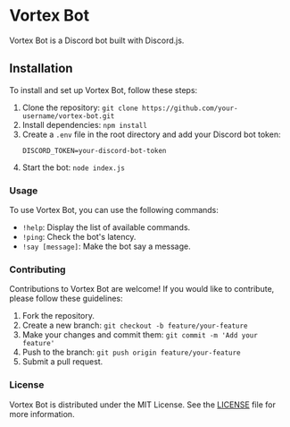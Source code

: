 # Vortex Bot

Vortex Bot is a Discord bot built with Discord.js.

## Installation

To install and set up Vortex Bot, follow these steps:

1. Clone the repository: `git clone https://github.com/your-username/vortex-bot.git`
2. Install dependencies: `npm install`
3. Create a `.env` file in the root directory and add your Discord bot token:
    ```
    DISCORD_TOKEN=your-discord-bot-token
    ```
4. Start the bot: `node index.js`

### Usage

To use Vortex Bot, you can use the following commands:

- `!help`: Display the list of available commands.
- `!ping`: Check the bot's latency.
- `!say [message]`: Make the bot say a message.

### Contributing

Contributions to Vortex Bot are welcome! If you would like to contribute, please follow these guidelines:

1. Fork the repository.
2. Create a new branch: `git checkout -b feature/your-feature`
3. Make your changes and commit them: `git commit -m 'Add your feature'`
4. Push to the branch: `git push origin feature/your-feature`
5. Submit a pull request.

### License

Vortex Bot is distributed under the MIT License. See the [LICENSE](https://github.com/your-username/vortex-bot/blob/main/LICENSE) file for more information.